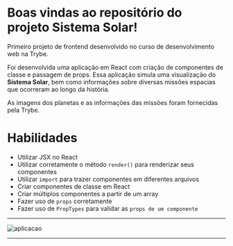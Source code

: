 # Boas vindas ao repositório do projeto Sistema Solar!

Primeiro projeto de frontend desenvolvido no curso de desenvolvimento web na Trybe.

Foi desenvolvida uma aplicação em React com criação de componentes de classe e passagem de props. Essa aplicação simula uma visualização do **Sistema Solar**, bem como informações sobre diversas missões espacias que ocorreram ao longo da história.

As imagens dos planetas e as informações das missões foram fornecidas pela Trybe.

# Habilidades

  * Utilizar JSX no React
  * Utilizar corretamente o método `render()` para renderizar seus componentes
  * Utilizar `import` para trazer componentes em diferentes arquivos
  * Criar componentes de classe em React
  * Criar múltiplos componentes a partir de um array
  * Fazer uso de `props` corretamente
  * Fazer uso de `PropTypes` para validar as `props de um componente`

---

![aplicacao](/src/images/aplicacao.gif)

---
